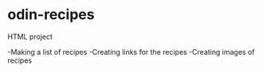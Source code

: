 # odin-recipes

HTML project 

-Making a list of recipes 
-Creating links for the recipes
-Creating images of recipes